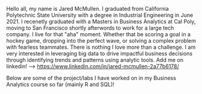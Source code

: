 Hello all, my name is Jared McMullen. I graduated from California Polytechnic State University with a degree in Industrial Engineering in June 2021. I recenetly graduated with a Masters in Business Analytics at Cal Poly, moving to San Francisco shortly afterwords to work for a large tech company. I live for that "aha" moment. Whether that be scoring a goal in a hockey game, dropping into the perfect wave, or solving a complex problem with fearless teammates. There is nothing I love more than a challenge. I am very interested in leveraging big data to drive impactful business decisions through identifying trends and patterns using analytic tools. 
Add me on linkedin! --> https://www.linkedin.com/in/jared-mcmullen-2a77b6178/

Below are some of the project/labs I have worked on in my Business Analytics course so far (mainly R and SQL)!

<!---
jaredmcmullen/jaredmcmullen is a ✨ special ✨ repository because its `README.md` (this file) appears on your GitHub profile.
You can click the Preview link to take a look at your changes.
--->
